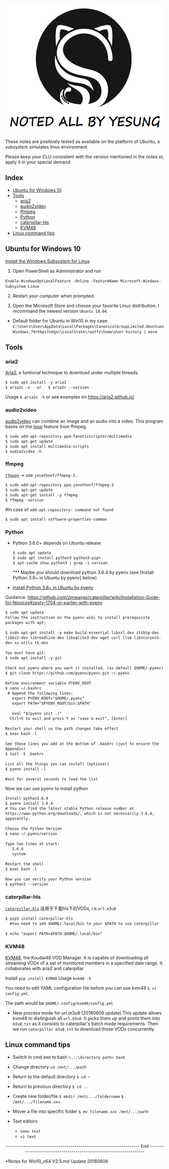 <h1 align="center"><img src="https://github.com/TeamSII/TeamSII.github.io/blob/master/image/NOTES%20copyright.png" width="500" height="400" alt="YESUNG"></h1>

These notes are positively tested as available on the platform of Ubuntu, a subsystem simulates linux environment.

Please keep your CLU consistent with the version mentioned in the notes or, apply it in your special demand.

## Index
- [Ubuntu for Windows 10](#ubuntu-for-Windows-10)
- [Tools](#tools)
  - [aria2](#aria2)
  - [audio2video](#audio2video)
  - [ffmpeg](#ffmpeg)
  - [Python](#python)
  - [caterpillar-hls](#caterpillar-hls)
  - [KVM48](#kvm48)
- [Linux command tips](#linux-command-tips) 
 
## Ubuntu for Windows 10

[Install the Windows Subsystem for Linux](https://docs.microsoft.com/en-us/windows/wsl/install-win10)

1. Open PowerShell as Administrator and run

`Enable-WindowsOptionalFeature -Online -FeatureName Microsoft-Windows-Subsystem-Linux`

2. Restart your computer when prompted.

3. Open the Microsoft Store and choose your favorite Linux distribution. I recommand the newest version `Ubuntu 18.04`.

* Default folder for Ubuntu in Win10 in my case:    
`C:\Users\User\AppData\Local\Packages\CanonicalGroupLimited.UbuntuonWindows_79rhkp1fndgsc\LocalState\rootfs\home\User
	 history | more`

## Tools

### aria2
[Aria2](https://aria2.github.io/), a funtional technique to download under multiple threads.

```console
$ sudo apt install -y aria2
$ aria2c -v   or   $ aria2c --version
```
Usage `$ aria2c -h` or see examples on https://aria2.github.io/

### audio2video
[audio2video](https://github.com/fanaticscripter/multimedia-scripts) can combine an image and an audio into a video.
This program bases on the [loop](https://github.com/fanaticscripter/multimedia-scripts/blob/master/audio2video) feature from ffmpeg.
```console
$ sudo add-apt-repository ppa:fanaticscripter/multimedia
$ sudo apt-get update
$ sudo apt install multimedia-scripts
$ audio2video -h
```

### ffmpeg
[`ffmpeg`](http://ffmpeg.org/download.html) -> use `jonathonf/ffmpeg-3`.
```console
$ sudo add-apt-repository ppa:jonathonf/ffmpeg-3
$ sudo apt-get update
$ sudo apt-get install -y ffmpeg
$ ffmpeg -version
```
#In case of `add-apt-repository: command not found`

```console
$ sudo apt install software-properties-common
```

### Python 
- Python 3.6.0+ depends on Ubuntu release
  ```console
  $ sudo apt update
  $ sudo apt install python3 python3-pip+
  $ apt-cache show python3 | grep -i version
  ```	
  *** Maybe you should download python 3.6.4 by pyenv (see [Install Python 3.6+ in Ubuntu by pyenv] below)

- [Install Python 3.6+ in Ubuntu by pyenv](https://github.com/zmwangx/caterpillar/wiki/Installation-Guide-for-Novices#zesty-1704-or-earlier-with-pyenv)

Guidance: https://github.com/zmwangx/caterpillar/wiki/Installation-Guide-for-Novices#zesty-1704-or-earlier-with-pyenv
```console
$ sudo apt update 
Follow the instruction on the pyenv wiki to install prerequisite packages with apt;

$ sudo apt-get install -y make build-essential libssl-dev zlib1g-dev libbz2-dev libreadline-dev libsqlite3-dev wget curl llvm libncurses5-dev xz-utils tk-dev
  
You must have git:
$ sudo apt install -y git 
  
Check out pyenv where you want it installed. (as default $HOME/.pyenv)
$ git clone https://github.com/pyenv/pyenv.git ~/.pyenv
  
Define environment variable PYENV_ROOT
$ nano ~/.bashrc
 # Append the following lines:
   export PYENV_ROOT="$HOME/.pyenv"
   export PATH="$PYENV_ROOT/bin:$PATH"
	
   eval "$(pyenv init -)"
  Ctrl+X to exit and press Y as "save & exit", [Enter]
  
Restart your shell so the path changes take effect
$ exec bash -l

See those lines you add at the bottom of .bashrc (just to ensure the Appendix)
$ tail -5 .bashrc

List all the things you can install (optional)
$ pyenv install -l 

Wait for several seconds to load the list
```

Now we can use pyenv to install python
```console
Install python3.6.4
$ pyenv install 3.6.4
# You can find the latest stable Python release number at https://www.python.org/downloads/, which is not necessarily 3.6.4, apparently.
  
Choose the Python Version
$ nano ~/.pyenv/version

Type two lines at start:
   3.6.4
   system  
  
Restart the shell 
$ exec bash -l
  
Now you can verify your Python version
$ python3 --version
```

### caterpillar-hls
[`caterpillar-hls`](https://github.com/zmwangx/caterpillar) 适用于下载hls下的VODs, i.e.`url.m3u8`
```console
$ pip3 install caterpillar-hls
  #You need to add $HOME/.local/bin to your $PATH to use caterpillar
  
$ echo "export PATH=$PATH:$HOME/.local/bin"
```	 

### KVM48
[KVM48](https://github.com/SNH48Live/KVM48), the Koudai48 VOD Manager. It is capable of downloading all streaming VODs of a set of monitored members in a specified date range. It collaborates with aria2 and caterpillar

Install `pip install KVM48`
Usage   `kvm48 -h`

You need to edit YAML configuration file before you can use kvm48 `$ vi config.yml`.

The path would be `$HOME/.config/kvm48/config.yml`

- New process mode for url.m3u8 (20180606 update)
  This update allows kvm48 to distinguish all `url.m3u8`. It picks them up and prints them into `m3u8.txt` as it consists to caterpillar's batch mode requirements. Then we run `caterpillar m3u8.txt` to download those VODs concurrently.

## Linux command tips 
- Switch in cmd.exe to bash `\...\directory path> bash`

- Change directory `cd /mnt/.../path`

- Return to the default directory `$ cd ~`

- Return to previous directory `$ cd ..`

- Create new folder/file `$ mkdir /mnt/.../foldername` `$ /mnt/.../filename.xxx`

- Mover a file into specific folder `$ mv filename.xxx /mnt/.../path`  

- Text editors
   - `nano text`
   - `vi text`


<p align="center">
------------------------------------------------------------------ End ------------------------------------------------------------------
</p>
<p align="left">
*Notes for Win10_x64 V2.5.md Update 20180606
</p>  
   
